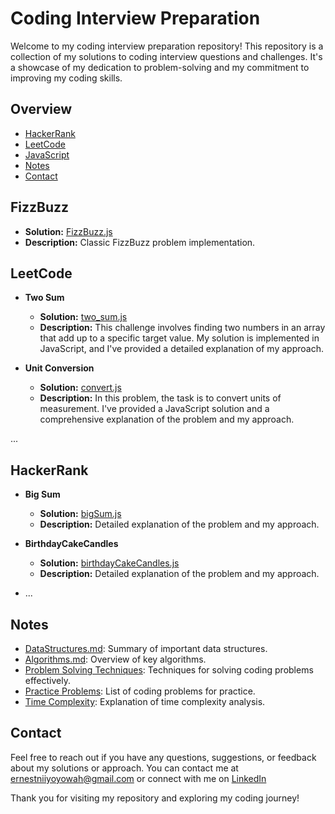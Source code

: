 # Coding Interview Preparation

Welcome to my coding interview preparation repository! This repository is a collection of my solutions to coding interview questions and challenges. It's a showcase of my dedication to problem-solving and my commitment to improving my coding skills.

## Overview

- [HackerRank](/HackerRank)
- [LeetCode](/LeetCode)
- [JavaScript](/JavaScript)
- [Notes](/Notes)
- [Contact](#Contact)

## FizzBuzz

- **Solution:** [FizzBuzz.js](/FizzBuzz/FizzBuzz.js)
- **Description:** Classic FizzBuzz problem implementation.

## LeetCode

- **Two Sum**

  - **Solution:** [two_sum.js](/LeetCode/TwoSum/two_sum.js)
  - **Description:** This challenge involves finding two numbers in an array that add up to a specific target value. My solution is implemented in JavaScript, and I've provided a detailed explanation of my approach.

- **Unit Conversion**
  - **Solution:** [convert.js](/LeetCode/UnitConversion/convert.js)
  - **Description:** In this problem, the task is to convert units of measurement. I've provided a JavaScript solution and a comprehensive explanation of the problem and my approach.

...

## HackerRank

- **Big Sum**

  - **Solution:** [bigSum.js](/HackerRank/BigSum/bigSum.js)
  - **Description:** Detailed explanation of the problem and my approach.

- **BirthdayCakeCandles**

  - **Solution:** [birthdayCakeCandles.js](/HackerRank/BirthdayCakeCandles/birthdayCakeCandles.js)
  - **Description:** Detailed explanation of the problem and my approach.

- ...

## Notes

- [DataStructures.md](/Notes/DataStructures.md): Summary of important data structures.
- [Algorithms.md](/Notes/Algorithms.md): Overview of key algorithms.
- [Problem Solving Techniques](/Notes/Problem-Solving-Techniques.md): Techniques for solving coding problems effectively.
- [Practice Problems](/Notes/Practice-Problems.md): List of coding problems for practice.
- [Time Complexity](/Notes/TimeComplexity.md): Explanation of time complexity analysis.

## Contact

Feel free to reach out if you have any questions, suggestions, or feedback about my solutions or approach. You can contact me at [ernestniiyoyowah@gmail.com](mailto:ernestniiyoyowah@gmail.com) or connect with me on [LinkedIn](https://www.linkedin.com/in/ernestyoyowah)

Thank you for visiting my repository and exploring my coding journey!
